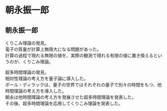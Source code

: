 # 朝永振一郎

## 朝永振一郎
くりこみ理論の発見。  
電子の質量が計算上無限大になる問題があった。  
計算の過程で現れる無限の値を、実際の観測で現れる有限の値に置き換えるというのが、くりこみ理論。  

超多時間理論の発見。  
相対性理論の考え方を量子論に導入した。  
ポール・ディラックは、量子の世界ではそれぞれの量子で別々の時間をもつ、他時間理論の考え方を導入した。  
朝永は他時間理論の考え方を発展させた超多時間理論を発表した。  
その後、超多時間理論を応用してくりこみ理論を発表した。  




